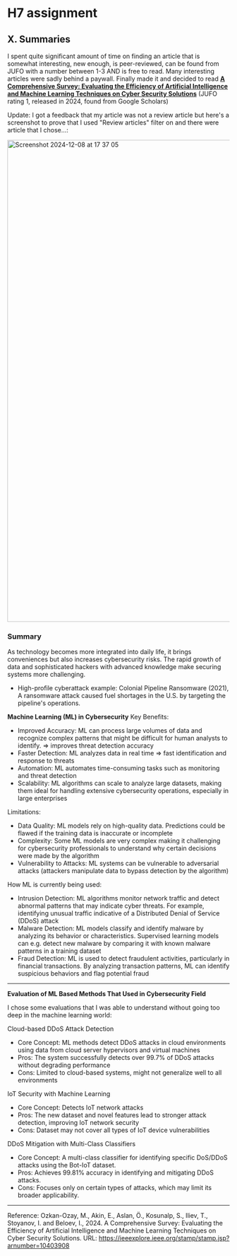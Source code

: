 # H7 assignment

## X. Summaries

I spent quite significant amount of time on finding an article that is somewhat interesting, new enough, is peer-reviewed, can be found from JUFO with a number between 1-3 AND is free to read. Many interesting articles were sadly behind a paywall. 
Finally made it and decided to read **[A Comprehensive Survey: Evaluating the Efficiency of Artificial Intelligence and Machine Learning Techniques on Cyber Security Solutions](https://ieeexplore.ieee.org/stamp/stamp.jsp?arnumber=10403908)** (JUFO rating 1, released in 2024, found from Google Scholars)

Update: I got a feedback that my article was not a review article but here's a screenshot to prove that I used "Review articles" filter on and there were article that I chose...:

<img width="1089" alt="Screenshot 2024-12-08 at 17 37 05" src="https://github.com/user-attachments/assets/fbae535e-e78b-4b4b-99d9-c574650d196a">


### Summary

As technology becomes more integrated into daily life, it brings conveniences but also increases cybersecurity risks. The rapid growth of data and sophisticated hackers with advanced knowledge make securing systems more challenging.
- High-profile cyberattack example: Colonial Pipeline Ransomware (2021), A ransomware attack caused fuel shortages in the U.S. by targeting the pipeline's operations.

**Machine Learning (ML) in Cybersecurity**
Key Benefits:

- Improved Accuracy: ML can process large volumes of data and recognize complex patterns that might be difficult for human analysts to identify. => improves threat detection accuracy
- Faster Detection: ML analyzes data in real time => fast identification and response to threats
- Automation: ML automates time-consuming tasks such as monitoring and threat detection
- Scalability: ML algorithms can scale to analyze large datasets, making them ideal for handling extensive cybersecurity operations, especially in large enterprises

Limitations:

- Data Quality: ML models rely on high-quality data. Predictions could be flawed if the training data is inaccurate or incomplete
- Complexity: Some ML models are very complex making it challenging for cybersecurity professionals to understand why certain decisions were made by the algorithm
- Vulnerability to Attacks: ML systems can be vulnerable to adversarial attacks (attackers manipulate data to bypass detection by the algorithm)

How ML is currently being used:

- Intrusion Detection: ML algorithms monitor network traffic and detect abnormal patterns that may indicate cyber threats. For example, identifying unusual traffic indicative of a Distributed Denial of Service (DDoS) attack
- Malware Detection: ML models classify and identify malware by analyzing its behavior or characteristics. Supervised learning models can e.g. detect new malware by comparing it with known malware patterns in a training dataset
- Fraud Detection: ML is used to detect fraudulent activities, particularly in financial transactions. By analyzing transaction patterns, ML can identify suspicious behaviors and flag potential fraud

----

**Evaluation of ML Based Methods That Used in Cybersecurity Field**

I chose some evaluations that I was able to understand without going too deep in the machine learning world:

Cloud-based DDoS Attack Detection
- Core Concept: ML methods detect DDoS attacks in cloud environments using data from cloud server hypervisors and virtual machines
- Pros: The system successfully detects over 99.7% of DDoS attacks without degrading performance
- Cons: Limited to cloud-based systems, might not generalize well to all environments

IoT Security with Machine Learning
- Core Concept: Detects IoT network attacks
- Pros: The new dataset and novel features lead to stronger attack detection, improving IoT network security
- Cons: Dataset may not cover all types of IoT device vulnerabilities

DDoS Mitigation with Multi-Class Classifiers
- Core Concept: A multi-class classifier for identifying specific DoS/DDoS attacks using the Bot-IoT dataset.
- Pros: Achieves 99.81% accuracy in identifying and mitigating DDoS attacks.
- Cons: Focuses only on certain types of attacks, which may limit its broader applicability.

----

Reference:
Ozkan-Ozay, M., Akin, E., Aslan, Ö., Kosunalp, S., Iliev, T., Stoyanov, I. and Beloev, I., 2024. A Comprehensive Survey: Evaluating the Efficiency of Artificial Intelligence and Machine Learning Techniques on Cyber Security Solutions. URL: https://ieeexplore.ieee.org/stamp/stamp.jsp?arnumber=10403908
